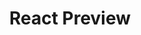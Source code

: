 ---
layout: post.njk
title: "React Preview"
summary: "A React Plugin for Visual Studio Code, WebStorm or the command line that lets you preview all of a project's components and storybook stories. Sort of like an in browser preview that you get with the react chrome tools."
thumb: "http://pixelprowess.com/i/2021-10-07_04-11-13.png"
links:
  - website: "https://reactpreview.com/"
category: shorts
tags: 
- external
---